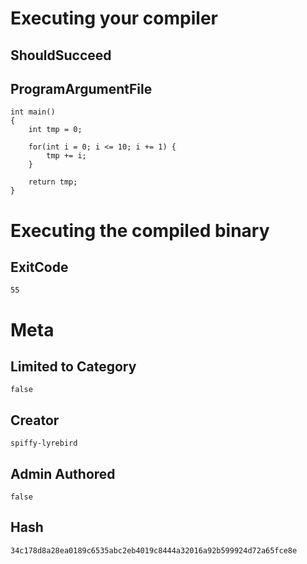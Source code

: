 # Executing your compiler

## ShouldSucceed

## ProgramArgumentFile

```
int main()
{
    int tmp = 0;

    for(int i = 0; i <= 10; i += 1) {
        tmp += i;
    }

    return tmp;
}
```

# Executing the compiled binary

## ExitCode

```
55
```

# Meta

## Limited to Category

```
false
```

## Creator

```
spiffy-lyrebird
```

## Admin Authored

```
false
```

## Hash

```
34c178d8a28ea0189c6535abc2eb4019c8444a32016a92b599924d72a65fce8e
```
